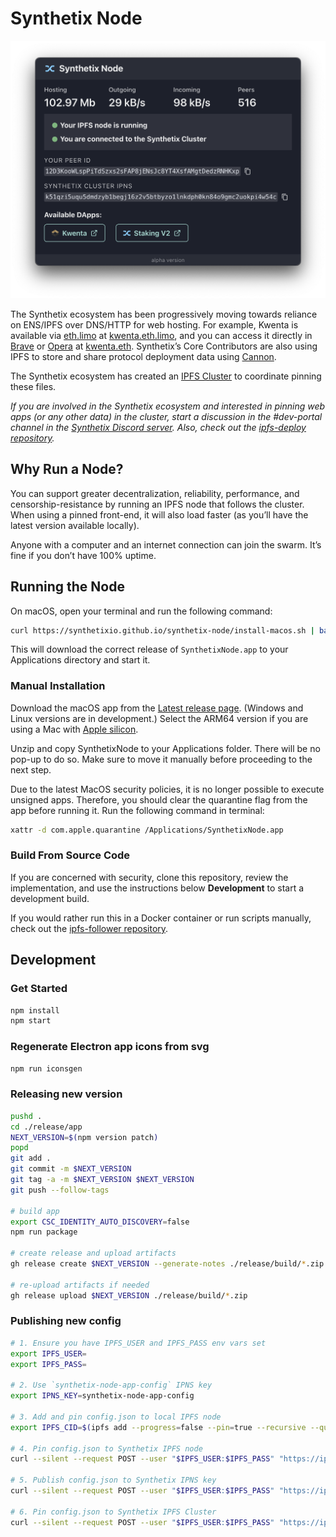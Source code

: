 # Synthetix Node

![Synthetix Node](./synthetix-node.png)

The Synthetix ecosystem has been progressively moving towards reliance on ENS/IPFS over DNS/HTTP for web hosting. For example, Kwenta is available via [eth.limo](http://eth.limo) at [kwenta.eth.limo](https://kwenta.eth.limo), and you can access it directly in [Brave](https://brave.com) or [Opera](https://www.opera.com) at [kwenta.eth](http://kwenta.eth). Synthetix’s Core Contributors are also using IPFS to store and share protocol deployment data using [Cannon](https://usecannon.com).

The Synthetix ecosystem has created an [IPFS Cluster](https://ipfscluster.io) to coordinate pinning these files.

_If you are involved in the Synthetix ecosystem and interested in pinning web apps (or any other data) in the cluster, start a discussion in the #dev-portal channel in the [Synthetix Discord server](https://discord.com/invite/AEdUHzt). Also, check out the [ipfs-deploy repository](https://github.com/Synthetixio/ipfs-deploy)._

## Why Run a Node?

You can support greater decentralization, reliability, performance, and censorship-resistance by running an IPFS node that follows the cluster. When using a pinned front-end, it will also load faster (as you’ll have the latest version available locally).

Anyone with a computer and an internet connection can join the swarm. It’s fine if you don’t have 100% uptime.

## Running the Node

On macOS, open your terminal and run the following command:
```sh
curl https://synthetixio.github.io/synthetix-node/install-macos.sh | bash
```

This will download the correct release of `SynthetixNode.app` to your Applications directory and start it.

### Manual Installation
Download the macOS app from the [Latest release page](https://github.com/Synthetixio/snx-node/releases/latest). (Windows and Linux versions are in development.) Select the ARM64 version if you are using a Mac with [Apple silicon](https://support.apple.com/en-us/HT211814).

Unzip and copy SynthetixNode to your Applications folder. There will be no pop-up to do so. Make sure to move it manually before proceeding to the next step.

Due to the latest MacOS security policies, it is no longer possible to execute unsigned apps. Therefore, you should clear the quarantine flag from the app before running it. Run the following command in terminal:
```sh
xattr -d com.apple.quarantine /Applications/SynthetixNode.app
```

### Build From Source Code
If you are concerned with security, clone this repository, review the implementation, and use the instructions below **Development** to start a development build.

If you would rather run this in a Docker container or run scripts manually, check out the [ipfs-follower repository](https://github.com/Synthetixio/ipfs-follower).

## Development

### Get Started
```sh
npm install
npm start
```

### Regenerate Electron app icons from svg
```sh
npm run iconsgen
```

### Releasing new version
```sh
pushd .
cd ./release/app
NEXT_VERSION=$(npm version patch)
popd
git add .
git commit -m $NEXT_VERSION
git tag -a -m $NEXT_VERSION $NEXT_VERSION
git push --follow-tags

# build app
export CSC_IDENTITY_AUTO_DISCOVERY=false
npm run package

# create release and upload artifacts
gh release create $NEXT_VERSION --generate-notes ./release/build/*.zip

# re-upload artifacts if needed
gh release upload $NEXT_VERSION ./release/build/*.zip
```

### Publishing new config
```sh
# 1. Ensure you have IPFS_USER and IPFS_PASS env vars set
export IPFS_USER=
export IPFS_PASS=

# 2. Use `synthetix-node-app-config` IPNS key
export IPNS_KEY=synthetix-node-app-config

# 3. Add and pin config.json to local IPFS node
export IPFS_CID=$(ipfs add --progress=false --pin=true --recursive --quieter config.json)

# 4. Pin config.json to Synthetix IPFS node
curl --silent --request POST --user "$IPFS_USER:$IPFS_PASS" "https://ipfs.synthetix.io:5001/api/v0/pin/add?recursive=true&progress=true&arg=$IPFS_CID" | jq

# 5. Publish config.json to Synthetix IPNS key
curl --silent --request POST --user "$IPFS_USER:$IPFS_PASS" "https://ipfs.synthetix.io:5001/api/v0/name/publish?key=$IPNS_KEY&arg=$IPFS_CID" | jq

# 6. Pin config.json to Synthetix IPFS Cluster
curl --silent --request POST --user "$IPFS_USER:$IPFS_PASS" "https://ipfs.synthetix.io/api/v0/pin/add?arg=$IPFS_CID"
```
